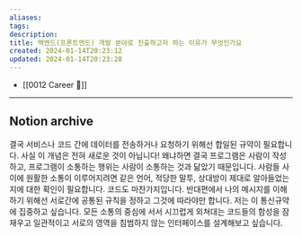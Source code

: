 ```yaml
---
aliases: 
tags: 
description:
title: 백엔드(프론트엔드) 개발 분야로 진출하고자 하는 이유가 무엇인가요
created: 2024-01-14T20:23:12
updated: 2024-01-14T20:23:28
---
```

- [[0012 Career 💼]]
---

## Notion archive

결국 서비스나 코드 간에 데이터를 전송하거나 요청하기 위해선 합일된 규약이 필요합니다. 사실 이 개념은 전혀 새로운 것이 아닙니다! 왜냐하면 결국 프로그램은 사람이 작성하고, 프로그램이 소통하는 행위는 사람이 소통하는 것과 닮았기 때문입니다. 사람들 사이에 원활한 소통이 이루어지려면 같은 언어, 적당한 말투, 상대방이 제대로 알아들었는지에 대한 확인이 필요합니다. 코드도 마찬가지입니다. 반대편에서 나의 메시지를 이해하기 위해선 서로간에 공통된 규칙을 정하고 그것에 따라야만 합니다. 저는 이 통신규약에 집중하고 싶습니다. 모든 소통의 중심에 서서 시끄럽게 외쳐대는 코드들의 함성을 잠재우고 일관적이고 서로의 영역을 침범하지 않는 인터페이스를 설계해보고 싶습니다.
